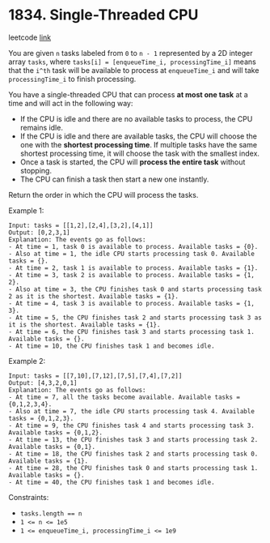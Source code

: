 # 1834. Single-Threaded CPU

leetcode [link][problem]

You are given `n`​ tasks labeled from `0` to `n - 1` represented by a 2D integer array `tasks`, where `tasks[i] = [enqueueTime_i, processingTime_i]` means that the `i^th`​​​​ task will be available to process at `enqueueTime_i` and will take `processingTime_i` to finish processing.

You have a single-threaded CPU that can process **at most one task** at a time and will act in the following way:

* If the CPU is idle and there are no available tasks to process, the CPU remains idle.
* If the CPU is idle and there are available tasks, the CPU will choose the one with the **shortest processing time**. If multiple tasks have the same shortest processing time, it will choose the task with the smallest index.
* Once a task is started, the CPU will **process the entire task** without stopping.
* The CPU can finish a task then start a new one instantly.

Return the order in which the CPU will process the tasks.

Example 1:

```
Input: tasks = [[1,2],[2,4],[3,2],[4,1]]
Output: [0,2,3,1]
Explanation: The events go as follows: 
- At time = 1, task 0 is available to process. Available tasks = {0}.
- Also at time = 1, the idle CPU starts processing task 0. Available tasks = {}.
- At time = 2, task 1 is available to process. Available tasks = {1}.
- At time = 3, task 2 is available to process. Available tasks = {1, 2}.
- Also at time = 3, the CPU finishes task 0 and starts processing task 2 as it is the shortest. Available tasks = {1}.
- At time = 4, task 3 is available to process. Available tasks = {1, 3}.
- At time = 5, the CPU finishes task 2 and starts processing task 3 as it is the shortest. Available tasks = {1}.
- At time = 6, the CPU finishes task 3 and starts processing task 1. Available tasks = {}.
- At time = 10, the CPU finishes task 1 and becomes idle.
```

Example 2:

```
Input: tasks = [[7,10],[7,12],[7,5],[7,4],[7,2]]
Output: [4,3,2,0,1]
Explanation: The events go as follows:
- At time = 7, all the tasks become available. Available tasks = {0,1,2,3,4}.
- Also at time = 7, the idle CPU starts processing task 4. Available tasks = {0,1,2,3}.
- At time = 9, the CPU finishes task 4 and starts processing task 3. Available tasks = {0,1,2}.
- At time = 13, the CPU finishes task 3 and starts processing task 2. Available tasks = {0,1}.
- At time = 18, the CPU finishes task 2 and starts processing task 0. Available tasks = {1}.
- At time = 28, the CPU finishes task 0 and starts processing task 1. Available tasks = {}.
- At time = 40, the CPU finishes task 1 and becomes idle.
```

Constraints:

* `tasks.length == n`
* `1 <= n <= 1e5`
* `1 <= enqueueTime_i, processingTime_i <= 1e9`

[problem]: https://leetcode.com/contest/weekly-contest-237/problems/single-threaded-cpu/

